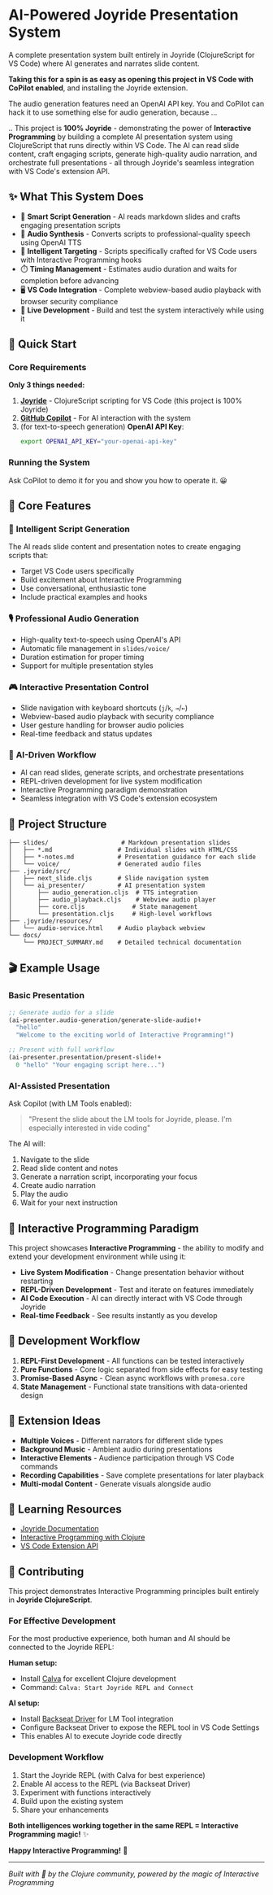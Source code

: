 # AI-Powered Joyride Presentation System

A complete presentation system built entirely in Joyride (ClojureScript for VS Code) where AI generates and narrates slide content.

**Taking this for a spin is as easy as opening this project in VS Code with CoPilot enabled**, and installing the Joyride extension.

The audio generation features need an OpenAI API key. You and CoPilot can hack it to use something else for audio generation, because ...

.. This project is **100% Joyride** - demonstrating the power of **Interactive Programming** by building a complete AI presentation system using ClojureScript that runs directly within VS Code. The AI can read slide content, craft engaging scripts, generate high-quality audio narration, and orchestrate full presentations - all through Joyride's seamless integration with VS Code's extension API.

## ✨ What This System Does

- 📖 **Smart Script Generation** - AI reads markdown slides and crafts engaging presentation scripts
- 🎵 **Audio Synthesis** - Converts scripts to professional-quality speech using OpenAI TTS
- 🎯 **Intelligent Targeting** - Scripts specifically crafted for VS Code users with Interactive Programming hooks
- ⏱️ **Timing Management** - Estimates audio duration and waits for completion before advancing
- 🖥️ **VS Code Integration** - Complete webview-based audio playback with browser security compliance
- 🔄 **Live Development** - Build and test the system interactively while using it

## 🚀 Quick Start

### Core Requirements
**Only 3 things needed:**
1. **[Joyride](https://marketplace.visualstudio.com/items?itemName=betterthantomorrow.joyride)** - ClojureScript scripting for VS Code (this project is 100% Joyride)
2. **[GitHub Copilot](https://marketplace.visualstudio.com/items?itemName=GitHub.copilot)** - For AI interaction with the system
3. (for text-to-speech generation) **OpenAI API Key**:
   ```bash
   export OPENAI_API_KEY="your-openai-api-key"
   ```

### Running the System

Ask CoPilot to demo it for you and show you how to operate it. 😀

## 🎯 Core Features

### 📝 **Intelligent Script Generation**
The AI reads slide content and presentation notes to create engaging scripts that:
- Target VS Code users specifically
- Build excitement about Interactive Programming
- Use conversational, enthusiastic tone
- Include practical examples and hooks

### 🎙️ **Professional Audio Generation**
- High-quality text-to-speech using OpenAI's API
- Automatic file management in `slides/voice/`
- Duration estimation for proper timing
- Support for multiple presentation styles

### 🎮 **Interactive Presentation Control**
- Slide navigation with keyboard shortcuts (`j`/`k`, `→`/`←`)
- Webview-based audio playback with security compliance
- User gesture handling for browser audio policies
- Real-time feedback and status updates

### 🤖 **AI-Driven Workflow**
- AI can read slides, generate scripts, and orchestrate presentations
- REPL-driven development for live system modification
- Interactive Programming paradigm demonstration
- Seamless integration with VS Code's extension ecosystem

## 📁 Project Structure

```
├── slides/                    # Markdown presentation slides
│   ├── *.md                  # Individual slides with HTML/CSS
│   ├── *-notes.md            # Presentation guidance for each slide
│   └── voice/                # Generated audio files
├── .joyride/src/
│   ├── next_slide.cljs       # Slide navigation system
│   └── ai_presenter/         # AI presentation system
│       ├── audio_generation.cljs  # TTS integration
│       ├── audio_playback.cljs    # Webview audio player
│       ├── core.cljs             # State management
│       └── presentation.cljs     # High-level workflows
├── .joyride/resources/
│   └── audio-service.html    # Audio playback webview
└── docs/
    └── PROJECT_SUMMARY.md    # Detailed technical documentation
```

## 🎬 Example Usage

### Basic Presentation
```clojure
;; Generate audio for a slide
(ai-presenter.audio-generation/generate-slide-audio!+
  "hello"
  "Welcome to the exciting world of Interactive Programming!")

;; Present with full workflow
(ai-presenter.presentation/present-slide!+
  0 "hello" "Your engaging script here...")
```

### AI-Assisted Presentation
Ask Copilot (with LM Tools enabled):
> "Present the slide about the LM tools for Joyride, please. I'm especially interested in vide coding"

The AI will:
1. Navigate to the slide
2. Read slide content and notes
3. Generate a narration script, incorporating your focus
4. Create audio narration
5. Play the audio
6. Wait for your next instruction

## 🧠 Interactive Programming Paradigm

This project showcases **Interactive Programming** - the ability to modify and extend your development environment while using it:

- **Live System Modification** - Change presentation behavior without restarting
- **REPL-Driven Development** - Test and iterate on features immediately
- **AI Code Execution** - AI can directly interact with VS Code through Joyride
- **Real-time Feedback** - See results instantly as you develop

## 🔧 Development Workflow

1. **REPL-First Development** - All functions can be tested interactively
2. **Pure Functions** - Core logic separated from side effects for easy testing
3. **Promise-Based Async** - Clean async workflows with `promesa.core`
4. **State Management** - Functional state transitions with data-oriented design

## 🚀 Extension Ideas

- **Multiple Voices** - Different narrators for different slide types
- **Background Music** - Ambient audio during presentations
- **Interactive Elements** - Audience participation through VS Code commands
- **Recording Capabilities** - Save complete presentations for later playback
- **Multi-modal Content** - Generate visuals alongside audio

## 📖 Learning Resources

- [Joyride Documentation](https://github.com/BetterThanTomorrow/joyride)
- [Interactive Programming with Clojure](https://clojure.org/guides/repl/introduction)
- [VS Code Extension API](https://code.visualstudio.com/api)

## 🤝 Contributing

This project demonstrates Interactive Programming principles built entirely in **Joyride ClojureScript**.

### For Effective Development
For the most productive experience, both human and AI should be connected to the Joyride REPL:

**Human setup:**
- Install [Calva](https://marketplace.visualstudio.com/items?itemName=betterthantomorrow.calva) for excellent Clojure development
- Command: `Calva: Start Joyride REPL and Connect`

**AI setup:**
- Install [Backseat Driver](https://marketplace.visualstudio.com/items?itemName=betterthantomorrow.calva-backseat-driver) for LM Tool integration
- Configure Backseat Driver to expose the REPL tool in VS Code Settings
- This enables AI to execute Joyride code directly

### Development Workflow
1. Start the Joyride REPL (with Calva for best experience)
2. Enable AI access to the REPL (via Backseat Driver)
3. Experiment with functions interactively
4. Build upon the existing system
5. Share your enhancements

**Both intelligences working together in the same REPL = Interactive Programming magic!** ✨

**Happy Interactive Programming!** 🎉

---

*Built with 💜 by the Clojure community, powered by the magic of Interactive Programming*
